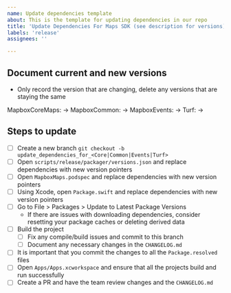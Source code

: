 ```yaml
---
name: Update dependencies template
about: This is the template for updating dependencies in our repo
title: 'Update Dependencies For Maps SDK (see description for versions)'
labels: 'release'
assignees: ''

---
```


## Document current and new versions
* Only record the version that are changing, delete any versions that are staying the same

MapboxCoreMaps: <current version> -> <new version>
MapboxCommon: <current version> -> <new version>
MapboxEvents: <current version> -> <new version>
Turf: <current version> -> <new version>

## Steps to update
- [ ] Create a new branch `git checkout -b update_dependencies_for_<Core|Common|Events|Turf>`
- [ ] Open `scripts/release/packager/versions.json` and replace dependencies with new version pointers
- [ ] Open `MapboxMaps.podspec` and replace dependencies with new version pointers
- [ ] Using Xcode, open `Package.swift` and replace dependencies with new version pointers
- [ ] Go to File > Packages > Update to Latest Package Versions
    - If there are issues with downloading dependencies, consider resetting your package caches or deleting derived data
- [ ] Build the project
    - [ ] Fix any compile/build issues and commit to this branch
    - [ ] Document any necessary changes in the `CHANGELOG.md`
- [ ] It is important that you commit the changes to all the `Package.resolved` files
- [ ] Open `Apps/Apps.xcworkspace` and ensure that all the projects build and run successfully
- [ ] Create a PR and have the team review changes and the `CHANGELOG.md`
